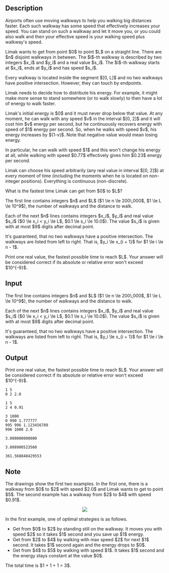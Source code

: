 ## Description

<div><p>Airports often use moving walkways to help you walking big distances faster. Each such walkway has some speed that effectively increases your speed. You can stand on such a walkway and let it move you, or you could also walk and then your effective speed is your walking speed plus walkway's speed.</p><p>Limak wants to get from point $0$ to point $L$ on a straight line. There are $n$ disjoint walkways in between. The $i$-th walkway is described by two integers $x_i$ and $y_i$ and a real value $s_i$. The $i$-th walkway starts at $x_i$, ends at $y_i$ and has speed $s_i$. </p><p>Every walkway is located inside the segment $[0, L]$ and no two walkways have positive intersection. However, they can touch by endpoints.</p><p>Limak needs to decide how to distribute his energy. For example, it might make more sense to stand somewhere (or to walk slowly) to then have a lot of energy to walk faster.</p><p>Limak's initial energy is $0$ and it must never drop below that value. At any moment, he can walk with any speed $v$ in the interval $[0, 2]$ and it will cost him $v$ energy per second, but he continuously recovers energy with speed of $1$ energy per second. So, when he walks with speed $v$, his energy increases by $(1-v)$. Note that negative value would mean losing energy.</p><p>In particular, he can walk with speed $1$ and this won't change his energy at all, while walking with speed $0.77$ effectively gives him $0.23$ energy per second.</p><p>Limak can choose his speed arbitrarily (any real value in interval $[0, 2]$) at every moment of time (including the moments when he is located on non-integer positions). Everything is continuous (non-discrete).</p><p>What is the fastest time Limak can get from $0$ to $L$?</p></div><div class="input-specification"><p>The first line contains integers $n$ and $L$ ($1 \le n \le 200\,000$, $1 \le L \le 10^9$), the number of walkways and the distance to walk.</p><p>Each of the next $n$ lines contains integers $x_i$, $y_i$ and real value $s_i$ ($0 \le x_i &lt; y_i \le L$, $0.1 \le s_i \le 10.0$). The value $s_i$ is given with at most $9$ digits after decimal point.</p><p>It's guaranteed, that no two walkways have a positive intersection. The walkways are listed from left to right. That is, $y_i \le x_{i + 1}$ for $1 \le i \le n - 1$.</p></div><div class="output-specification"><p>Print one real value, the fastest possible time to reach $L$. Your answer will be considered correct if its absolute or relative error won't exceed $10^{-9}$.</p></div>

## Input

<p>The first line contains integers $n$ and $L$ ($1 \le n \le 200\,000$, $1 \le L \le 10^9$), the number of walkways and the distance to walk.</p><p>Each of the next $n$ lines contains integers $x_i$, $y_i$ and real value $s_i$ ($0 \le x_i &lt; y_i \le L$, $0.1 \le s_i \le 10.0$). The value $s_i$ is given with at most $9$ digits after decimal point.</p><p>It's guaranteed, that no two walkways have a positive intersection. The walkways are listed from left to right. That is, $y_i \le x_{i + 1}$ for $1 \le i \le n - 1$.</p>

## Output

<p>Print one real value, the fastest possible time to reach $L$. Your answer will be considered correct if its absolute or relative error won't exceed $10^{-9}$.</p>





```input1
1 5
0 2 2.0
```




```input2
1 5
2 4 0.91
```




```input3
3 1000
0 990 1.777777
995 996 1.123456789
996 1000 2.0
```




```output1
3.000000000000
```




```output2
3.808900523560
```




```output3
361.568848429553
```



## Note

<p>The drawings show the first two examples. In the first one, there is a walkway from $0$ to $2$ with speed $2.0$ and Limak wants to get to point $5$. The second example has a walkway from $2$ to $4$ with speed $0.91$.</p><center> <img class="tex-graphics" src="file://WLBKMJ8k.png" style="max-width: 100.0%;max-height: 100.0%;"> </center><p>In the first example, one of optimal strategies is as follows.</p><ul> <li> Get from $0$ to $2$ by standing still on the walkway. It moves you with speed $2$ so it takes $1$ second and you save up $1$ energy. </li><li> Get from $2$ to $4$ by walking with max speed $2$ for next $1$ second. It takes $1$ second again and the energy drops to $0$. </li><li> Get from $4$ to $5$ by walking with speed $1$. It takes $1$ second and the energy stays constant at the value $0$. </li></ul><p>The total time is $1 + 1 + 1 = 3$.</p>
